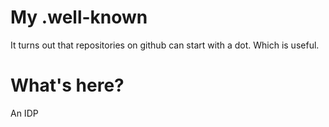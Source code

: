 # My .well-known

It turns out that repositories on github can start with a dot.  Which is useful.

# What's here?

An IDP
